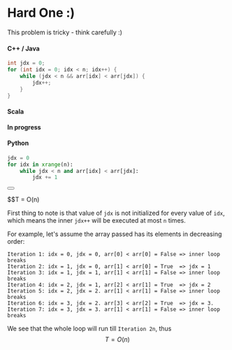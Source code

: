 # Hard One :)
 
This problem is tricky - think carefully :)

#### C++ / Java

``` c++
int jdx = 0;
for (int idx = 0; idx < n; idx++) {
    while (jdx < n && arr[idx] < arr[jdx]) {
        jdx++;
    }
}
```

#### Scala

**In progress**

#### Python

``` Python
jdx = 0
for idx in xrange(n):
    while jdx < n and arr[idx] < arr[jdx]:
        jdx += 1
```

<button class="section" target="solution" show="Show solution" hide="Hide solution"></button>
<!--sec data-title="Solution" data-id="solution" data-show=false ces-->

$$T = O(n)

First thing to note is that value of `jdx` is not initialized for every value of `idx`,
which means the inner `jdx++` will be executed at most `n` times.

For example, let's assume the array passed has its elements in decreasing order:

```
Iteration 1: idx = 0, jdx = 0, arr[0] < arr[0] = False => inner loop breaks
Iteration 2: idx = 1, jdx = 0, arr[1] < arr[0] = True  => jdx = 1
Iteration 3: idx = 1, jdx = 1, arr[1] < arr[1] = False => inner loop breaks
Iteration 4: idx = 2, jdx = 1, arr[2] < arr[1] = True  => jdx = 2
Iteration 5: idx = 2, jdx = 2. arr[1] < arr[1] = False => inner loop breaks
Iteration 6: idx = 3, jdx = 2. arr[3] < arr[2] = True  => jdx = 3.
Iteration 7: idx = 3, jdx = 3. arr[1] < arr[1] = False => inner loop breaks
```

We see that the whole loop will run till `Iteration 2n`, thus $$T = O(n)$$
<!--endsec-->


